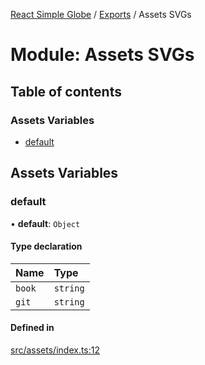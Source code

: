 [React Simple Globe](../README.md) / [Exports](../modules.md) / Assets SVGs

# Module: Assets SVGs

## Table of contents

### Assets Variables

- [default](Assets_SVGs.md#default)

## Assets Variables

### default

• **default**: `Object`

#### Type declaration

| Name | Type |
| :------ | :------ |
| `book` | `string` |
| `git` | `string` |

#### Defined in

[src/assets/index.ts:12](https://github.com/Gaushao/d3-react-globe/blob/d269768/src/assets/index.ts#L12)
